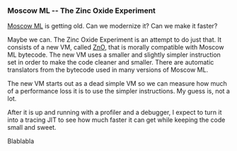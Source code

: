 ### Moscow ML -- The Zinc Oxide Experiment

[Moscow ML](https://en.wikipedia.org/wiki/Moscow_ML) is getting old.  Can we modernize it?  Can we make it faster?

Maybe we can.  The Zinc Oxide Experiment is an attempt to do just that.
It consists of a new VM, called [ZnO](/znovm/), that is morally compatible with Moscow ML bytecode.
The new VM uses a smaller and slightly simpler instruction set in order to make the code
cleaner and smaller.  There are automatic translators from the bytecode used in many
versions of Moscow ML.

The new VM starts out as a dead simple VM so we can measure how much of a performance
loss it is to use the simpler instructions.  My guess is, not a lot.

After it is up and running with a profiler and a debugger, I expect to turn it into
a tracing JIT to see how much faster it can get while keeping the code small and sweet.

Blablabla
